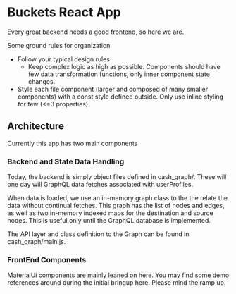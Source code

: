 # Buckets React App

Every great backend needs a good frontend, so here we are. 

Some ground rules for organization
- Follow your typical design rules 
    - Keep complex logic as high as possible. Components should have few data transformation functions, only inner component state changes. 
- Style  each file component (larger and composed of many smaller components) with a const style defined outside. Only use inline styling for few (<=3 properties)

## Architecture
Currently this app has two main components

### Backend and State Data Handling 
Today, the backend is simply object files defined in cash_graph/. These will one day will GraphQL data fetches associated with userProfiles. 

When data is loaded, we use an in-memory graph class to the the relate the data without continual fetches. This graph has the list of nodes and edges, as well as two in-memory indexed maps for the destination and source nodes. This is useful only until the GraphQL database is implemented. 

The API layer and class definition to the Graph can be found in cash_graph/main.js.

### FrontEnd Components
MaterialUi components are mainly leaned on here. You may find some demo references around during the initial bringup here. Please mind the ramp up. 